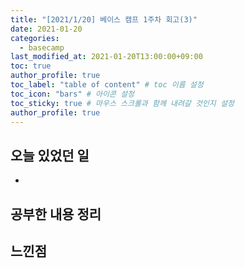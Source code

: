 ```yaml
---
title: "[2021/1/20] 베이스 캠프 1주차 회고(3)"
date: 2021-01-20
categories: 
  - basecamp
last_modified_at: 2021-01-20T13:00:00+09:00
toc: true
author_profile: true
toc_label: "table of content" # toc 이름 설정
toc_icon: "bars" # 아이콘 설정
toc_sticky: true # 마우스 스크롤과 함께 내려갈 것인지 설정
author_profile: true
---
```


## 오늘 있었던 일

- 

## 공부한 내용 정리



## 느낀점



